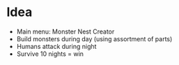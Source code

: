 # Idea

- Main menu: Monster Nest Creator
- Build monsters during day (using assortment of parts)
- Humans attack during night
- Survive 10 nights = win
